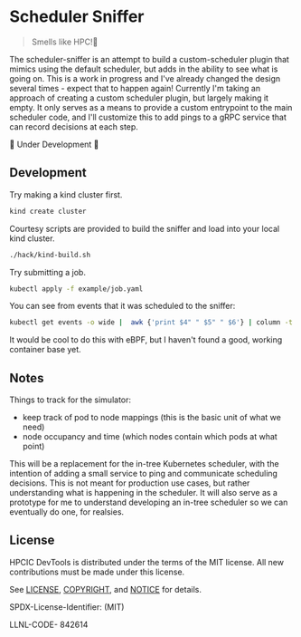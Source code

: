 # Scheduler Sniffer

> Smells like HPC!👃️

The scheduler-sniffer is an attempt to build a custom-scheduler plugin that mimics using the default scheduler, but adds in the ability
to see what is going on. This is a work in progress and I've already changed the design several times - expect that to happen again! Currently I'm taking an approach of creating a custom scheduler plugin, but largely making it empty. It only serves as a means to provide a custom entrypoint to the main scheduler code, and I'll customize this to add pings to a gRPC service that can record decisions at each step.

🚧️ Under Development 🚧️

## Development

Try making a kind cluster first.

```bash
kind create cluster
```

Courtesy scripts are provided to build the sniffer and load into your local kind cluster.

```bash
./hack/kind-build.sh
```

Try submitting a job.

```bash
kubectl apply -f example/job.yaml
```

You can see from events that it was scheduled to the sniffer:

```bash
kubectl get events -o wide |  awk {'print $4" " $5" " $6'} | column -t | grep sniffer
```

It would be cool to do this with eBPF, but I haven't found a good, working container base yet.

## Notes

Things to track for the simulator:
- keep track of pod to node mappings (this is the basic unit of what we need)
- node occupancy and time (which nodes contain which pods at what point)

This will be a replacement for the in-tree Kubernetes scheduler, with the intention of adding a small service to ping and communicate
scheduling decisions. This is not meant for production use cases, but rather understanding what is happening in the scheduler. It 
will also serve as a prototype for me to understand developing an in-tree scheduler so we can eventually do one, for realsies.


## License

HPCIC DevTools is distributed under the terms of the MIT license.
All new contributions must be made under this license.

See [LICENSE](https://github.com/converged-computing/cloud-select/blob/main/LICENSE),
[COPYRIGHT](https://github.com/converged-computing/cloud-select/blob/main/COPYRIGHT), and
[NOTICE](https://github.com/converged-computing/cloud-select/blob/main/NOTICE) for details.

SPDX-License-Identifier: (MIT)

LLNL-CODE- 842614
